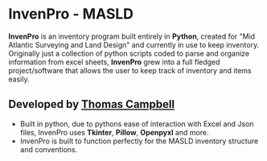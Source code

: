 # InvenPro - MASLD
**InvenPro** is an inventory program built entirely in **Python**, created for "Mid Atlantic Surveying and Land Design" and currently in use to keep inventory. Originally just a collection of python scripts coded to parse and organize information from excel sheets, **InvenPro** grew into a full fledged project/software that allows the user to keep track of inventory and items easily. 

## Developed by [Thomas Campbell](https://thomascampbell.dev/)
* Built in python, due to pythons ease of interaction with Excel and Json files, InvenPro uses **Tkinter**, **Pillow**, **Openpyxl** and more.
* InvenPro is built to function perfectly for the MASLD inventory structure and conventions.
